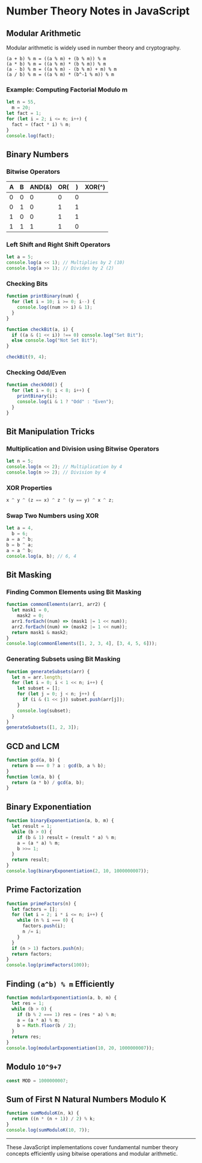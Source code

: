 # Number Theory Notes in JavaScript

## Modular Arithmetic

Modular arithmetic is widely used in number theory and cryptography.

```
(a + b) % m = ((a % m) + (b % m)) % m
(a * b) % m = ((a % m) * (b % m)) % m
(a - b) % m = ((a % m) - (b % m) + m) % m
(a / b) % m = ((a % m) * (b^-1 % m)) % m
```

### Example: Computing Factorial Modulo m

```js
let n = 55,
  m = 20;
let fact = 1;
for (let i = 2; i <= n; i++) {
  fact = (fact * i) % m;
}
console.log(fact);
```

## Binary Numbers

### Bitwise Operators

| A   | B   | AND(&) | OR( | )   | XOR(^) |
| --- | --- | ------ | --- | --- | ------ |
| 0   | 0   | 0      | 0   | 0   |
| 0   | 1   | 0      | 1   | 1   |
| 1   | 0   | 0      | 1   | 1   |
| 1   | 1   | 1      | 1   | 0   |

### Left Shift and Right Shift Operators

```js
let a = 5;
console.log(a << 1); // Multiplies by 2 (10)
console.log(a >> 1); // Divides by 2 (2)
```

### Checking Bits

```js
function printBinary(num) {
  for (let i = 10; i >= 0; i--) {
    console.log((num >> i) & 1);
  }
}

function checkBit(a, i) {
  if ((a & (1 << i)) !== 0) console.log("Set Bit");
  else console.log("Not Set Bit");
}

checkBit(9, 4);
```

### Checking Odd/Even

```js
function checkOdd() {
  for (let i = 0; i < 8; i++) {
    printBinary(i);
    console.log(i & 1 ? "Odd" : "Even");
  }
}
```

## Bit Manipulation Tricks

### Multiplication and Division using Bitwise Operators

```js
let n = 5;
console.log(n << 2); // Multiplication by 4
console.log(n >> 2); // Division by 4
```

### XOR Properties

```js
x ^ y ^ (z == x) ^ z ^ (y == y) ^ x ^ z;
```

### Swap Two Numbers using XOR

```js
let a = 4,
  b = 6;
a = a ^ b;
b = b ^ a;
a = a ^ b;
console.log(a, b); // 6, 4
```

## Bit Masking

### Finding Common Elements using Bit Masking

```js
function commonElements(arr1, arr2) {
  let mask1 = 0,
    mask2 = 0;
  arr1.forEach((num) => (mask1 |= 1 << num));
  arr2.forEach((num) => (mask2 |= 1 << num));
  return mask1 & mask2;
}
console.log(commonElements([1, 2, 3, 4], [3, 4, 5, 6]));
```

### Generating Subsets using Bit Masking

```js
function generateSubsets(arr) {
  let n = arr.length;
  for (let i = 0; i < 1 << n; i++) {
    let subset = [];
    for (let j = 0; j < n; j++) {
      if (i & (1 << j)) subset.push(arr[j]);
    }
    console.log(subset);
  }
}
generateSubsets([1, 2, 3]);
```

## GCD and LCM

```js
function gcd(a, b) {
  return b === 0 ? a : gcd(b, a % b);
}
function lcm(a, b) {
  return (a * b) / gcd(a, b);
}
```

## Binary Exponentiation

```js
function binaryExponentiation(a, b, m) {
  let result = 1;
  while (b > 0) {
    if (b & 1) result = (result * a) % m;
    a = (a * a) % m;
    b >>= 1;
  }
  return result;
}
console.log(binaryExponentiation(2, 10, 1000000007));
```

## Prime Factorization

```js
function primeFactors(n) {
  let factors = [];
  for (let i = 2; i * i <= n; i++) {
    while (n % i === 0) {
      factors.push(i);
      n /= i;
    }
  }
  if (n > 1) factors.push(n);
  return factors;
}
console.log(primeFactors(100));
```

## Finding `(a^b) % m` Efficiently

```js
function modularExponentiation(a, b, m) {
  let res = 1;
  while (b > 0) {
    if (b % 2 === 1) res = (res * a) % m;
    a = (a * a) % m;
    b = Math.floor(b / 2);
  }
  return res;
}
console.log(modularExponentiation(10, 20, 1000000007));
```

## Modulo `10^9+7`

```js
const MOD = 1000000007;
```

## Sum of First N Natural Numbers Modulo K

```js
function sumModuloK(n, k) {
  return ((n * (n + 1)) / 2) % k;
}
console.log(sumModuloK(10, 7));
```

---

These JavaScript implementations cover fundamental number theory concepts efficiently using bitwise operations and modular arithmetic.
